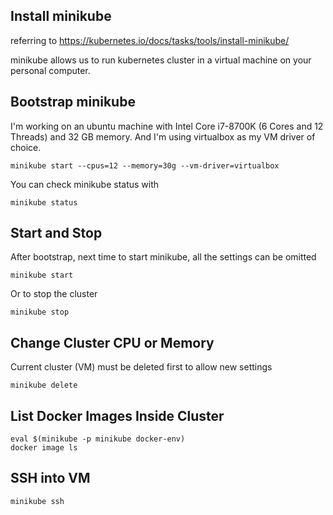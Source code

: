 ## Install minikube

referring to https://kubernetes.io/docs/tasks/tools/install-minikube/

minikube allows us to run kubernetes cluster in a virtual machine on your personal computer.

## Bootstrap minikube

I'm working on an ubuntu machine with Intel Core i7-8700K (6 Cores and 12 Threads) and 32 GB memory. 
And I'm using virtualbox as my VM driver of choice.

```shell script
minikube start --cpus=12 --memory=30g --vm-driver=virtualbox
```

You can check minikube status with
```shell script
minikube status
```

## Start and Stop
After bootstrap, next time to start minikube, all the settings can be omitted
```shell script
minikube start
```

Or to stop the cluster
```shell script
minikube stop
```

## Change Cluster CPU or Memory

Current cluster (VM) must be deleted first to allow new settings
```shell script
minikube delete
```

## List Docker Images Inside Cluster
```shell script
eval $(minikube -p minikube docker-env)
docker image ls
```

## SSH into VM
```shell script
minikube ssh
```
